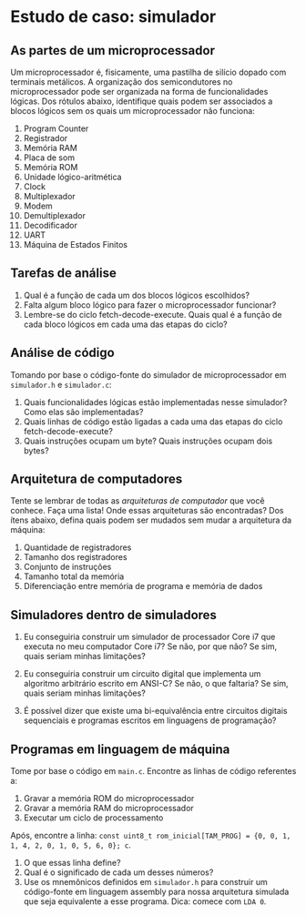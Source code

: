 # Estudo de caso: simulador

## As partes de um microprocessador
Um microprocessador é, fisicamente, uma pastilha de silício dopado com terminais
metálicos. A organização dos semicondutores no microprocessador pode ser
organizada na forma de funcionalidades lógicas. Dos rótulos abaixo, identifique
quais podem ser associados a blocos lógicos sem os quais um microprocessador não
funciona:

1. Program Counter
1. Registrador
1. Memória RAM
1. Placa de som
1. Memória ROM
1. Unidade lógico-aritmética
1. Clock
1. Multiplexador
1. Modem
1. Demultiplexador
1. Decodificador
1. UART
1. Máquina de Estados Finitos

## Tarefas de análise
1. Qual é a função de cada um dos blocos lógicos escolhidos?
1. Falta algum bloco lógico para fazer o microprocessador funcionar?
1. Lembre-se do ciclo fetch-decode-execute. Quais qual é a função de cada bloco
lógicos em cada uma das etapas do ciclo?

## Análise de código
Tomando por base o código-fonte do simulador de microprocessador em `simulador.h`
e `simulador.c`:
1. Quais funcionalidades lógicas estão implementadas nesse simulador? Como elas
   são implementadas?
1. Quais linhas de código estão ligadas a cada uma das etapas do ciclo
   fetch-decode-execute?
1. Quais instruções ocupam um byte? Quais instruções ocupam dois bytes?

## Arquitetura de computadores
Tente se lembrar de todas as *arquiteturas de computador* que você conhece.
Faça uma lista! Onde essas arquiteturas são encontradas?
Dos ítens abaixo, defina quais podem ser mudados sem mudar a arquitetura da
máquina:
1. Quantidade de registradores
1. Tamanho dos registradores
1. Conjunto de instruções
1. Tamanho total da memória
1. Diferenciação entre memória de programa e memória de dados

## Simuladores dentro de simuladores
1. Eu conseguiria construir um simulador de processador Core i7
que executa no meu computador Core i7? Se não, por que não? Se sim, quais seriam
minhas limitações?

1. Eu conseguiria construir um circuito digital que implementa um algoritmo
   arbitrário escrito em ANSI-C? Se não, o que faltaria? Se sim, quais seriam
   minhas limitações?

1. É possível dizer que existe uma bi-equivalência entre circuitos digitais
   sequenciais e programas escritos em linguagens de programação?

## Programas em linguagem de máquina
Tome por base o código em `main.c`. Encontre as linhas de código referentes a:
1. Gravar a memória ROM do microprocessador
1. Gravar a memória RAM do microprocessador
1. Executar um ciclo de processamento

Após, encontre a linha: `const uint8_t rom_inicial[TAM_PROG] = {0, 0, 1, 1, 4, 2, 0, 1, 0, 5, 6, 0};
c`.
1. O que essas linha define?
1. Qual é o significado de cada um desses números?
1. Use os mnemônicos definidos em `simulador.h` para construir um código-fonte
   em linguagem assembly para nossa arquitetura simulada que seja equivalente a
   esse programa. Dica: comece com `LDA 0`.







